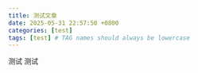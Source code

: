 ```yaml
---
title: 测试文章
date: 2025-05-31 22:57:50 +0800
categories: [test]
tags: [test] # TAG names should always be lowercase
---
```


测试
测试
